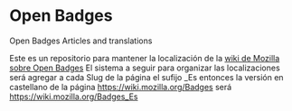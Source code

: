 Open Badges
===========

Open Badges Articles and translations

Este es un repositorio para mantener la localización de la [wiki de Mozilla sobre Open Badges](https://wiki.mozilla.org/Badges)
El sistema a seguir para organizar las localizaciones será agregar a cada Slug de la página el sufijo _Es entonces la versión en castellano de la página https://wiki.mozilla.org/Badges será https://wiki.mozilla.org/Badges_Es
